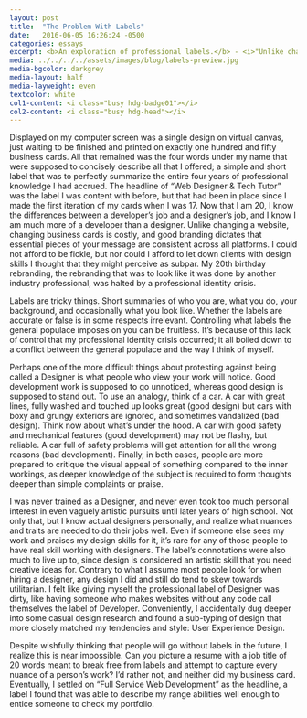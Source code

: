 ```yaml
---
layout: post
title:  "The Problem With Labels"
date:   2016-06-05 16:26:24 -0500
categories: essays
excerpt: <b>An exploration of professional labels.</b> - <i>"Unlike changing a website, changing business cards is costly, and good branding dictates that essential pieces of your message are consistent across all platforms. I could not afford to be fickle, but nor could I afford to let down clients with design skills I thought that they might perceive as subpar."</i>
media: ../../../../assets/images/blog/labels-preview.jpg
media-bgcolor: darkgrey
media-layout: half
media-layweight: even
textcolor: white
col1-content: <i class="busy hdg-badge01"></i>
col2-content: <i class="busy hdg-head"></i>
---
```

Displayed on my computer screen was a single design on virtual canvas, just waiting to be finished and printed on exactly one hundred and fifty business cards. All that remained was the four words under my name that were supposed to concisely describe all that I offered; a simple and short label that was to perfectly summarize the entire four years of professional knowledge I had accrued. The headline of “Web Designer & Tech Tutor” was the label I was content with before, but that had been in place since I made the first iteration of my cards when I was 17. Now that I am 20, I know the differences between a developer’s job and a designer’s job, and I know I am much more of a developer than a designer. Unlike changing a website, changing business cards is costly, and good branding dictates that essential pieces of your message are consistent across all platforms. I could not afford to be fickle, but nor could I afford to let down clients with design skills I thought that they might perceive as subpar. My 20th birthday rebranding, the rebranding that was to look like it was done by another industry professional, was halted by a professional identity crisis.

Labels are tricky things. Short summaries of who you are, what you do, your background, and occasionally what you look like. Whether the labels are accurate or false is in some respects irrelevant. Controlling what labels the general populace imposes on you can be fruitless. It’s because of this lack of control that my professional identity crisis occurred; it all boiled down to a conflict between the general populace and the way I think of myself.

Perhaps one of the more difficult things about protesting against being called a Designer is what people who view your work will notice. Good development work is supposed to go unnoticed, whereas good design is supposed to stand out. To use an analogy, think of a car. A car with great lines, fully washed and touched up looks great (good design) but cars with boxy and grungy exteriors are ignored, and sometimes vandalized (bad design). Think now about what’s under the hood. A car with good safety and mechanical features (good development) may not be flashy, but reliable. A car full of safety problems will get attention for all the wrong reasons (bad development). Finally, in both cases, people are more prepared to critique the visual appeal of something compared to the inner workings, as deeper knowledge of the subject is required to form thoughts deeper than simple complaints or praise.

I was never trained as a Designer, and never even took too much personal interest in even vaguely artistic pursuits until later years of high school. Not only that, but I know actual designers personally, and realize what nuances and traits are needed to do their jobs well. Even if someone else sees my work and praises my design skills for it, it’s rare for any of those people to have real skill working with designers. The label’s connotations were also much to live up to, since design is considered an artistic skill that you need creative ideas for. Contrary to what I assume most people look for when hiring a designer, any design I did and still do tend to skew towards utilitarian. I felt like giving myself the professional label of Designer was dirty, like having someone who makes websites without any code call themselves the label of Developer. Conveniently, I accidentally dug deeper into some casual design research and found a sub-typing of design that more closely matched my tendencies and style: User Experience Design.

Despite wishfully thinking that people will go without labels in the future, I realize this is near impossible. Can you picture a resume with a job title of 20 words meant to break free from labels and attempt to capture every nuance of a person’s work? I’d rather not, and neither did my business card. Eventually, I settled on “Full Service Web Development” as the headline, a label I found that was able to describe my range abilities well enough to entice someone to check my portfolio.
